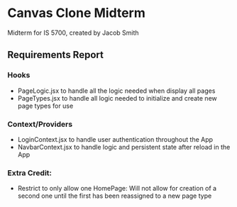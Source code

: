 # Canvas Clone Midterm

Midterm for IS 5700, created by Jacob Smith

## Requirements Report

### Hooks

- PageLogic.jsx to handle all the logic needed when display all pages
- PageTypes.jsx to handle all logic needed to initialize and create new page types for use

### Context/Providers

- LoginContext.jsx to handle user authentication throughout the App
- NavbarContext.jsx to handle logic and persistent state after reload in the App

### Extra Credit:

- Restrict to only allow one HomePage: Will not allow for creation of a second one until the first has been reassigned to a new page type
